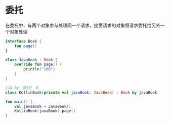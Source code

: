 # 委托

在委托中，有两个对象参与处理同一个请求，接受请求的对象将请求委托给另外一个对象处理

```kotlin
interface Book {
    fun page()
}

class JavaBook : Book {
    override fun page() {
        println("100")
    }
}

//A by（委托） B
class KotlinBook(private val javaBook: JavaBook) : Book by javaBook

fun main() {
    val javaBook = JavaBook()
    KotlinBook(javaBook).page()
}
```

